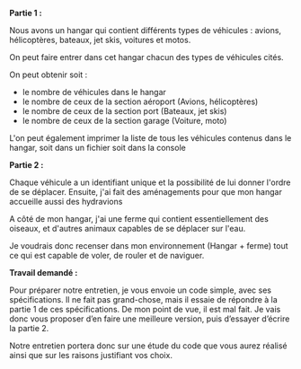 
**Partie 1 :**  
  
Nous avons un hangar qui contient différents types de véhicules : avions, hélicoptères, bateaux, jet skis, voitures et motos.     
    
On peut faire entrer dans cet hangar chacun des types de véhicules cités.     
    
On peut obtenir soit :   
  
 - le nombre de véhicules dans le hangar   
 - le nombre de ceux de la section aéroport (Avions, hélicoptères)    
 - le nombre de ceux de la section port (Bateaux, jet skis)    
 - le nombre de ceux de la section garage (Voiture, moto)  
  
L'on peut également imprimer la liste de tous les véhicules contenus dans le hangar, soit dans un fichier soit dans la console  
  
**Partie 2 :**  
  
Chaque véhicule a un identifiant unique et la possibilité de lui donner l'ordre de se déplacer. Ensuite, j'ai fait des aménagements pour que mon hangar accueille aussi des hydravions  
  
A côté de mon hangar, j'ai une ferme qui contient essentiellement des oiseaux, et d'autres animaux capables de se déplacer sur l'eau.   
  
Je voudrais donc recenser dans mon environnement (Hangar + ferme) tout ce qui est capable de voler, de rouler et de naviguer.


**Travail demandé :**

Pour préparer notre entretien, je vous envoie un code simple, avec ses spécifications. Il ne fait pas grand-chose, mais il essaie de répondre à la partie 1 de ces spécifications. De mon point de vue, il est mal fait. Je vais donc vous proposer d’en faire une meilleure version, puis d’essayer d’écrire la partie 2.

Notre entretien portera donc sur une étude du code que vous aurez réalisé ainsi que sur les raisons justifiant vos choix.
